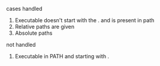 cases handled
1. Executable doesn't start with the . and is present in path
2. Relative paths are given
2. Absolute paths

not handled
1. Executable in PATH and starting with .
